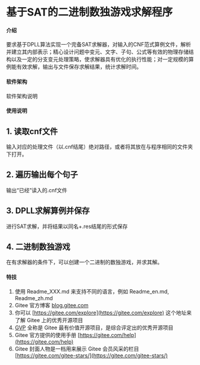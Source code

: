 # 基于SAT的二进制数独游戏求解程序

#### 介绍
要求基于DPLL算法实现一个完备SAT求解器，对输入的CNF范式算例文件，解析并建立其内部表示；精心设计问题中变元、文字、子句、公式等有效的物理存储结构以及一定的分支变元处理策略，使求解器具有优化的执行性能；对一定规模的算例能有效求解，输出与文件保存求解结果，统计求解时间。

#### 软件架构
软件架构说明


#### 使用说明

## 1.  读取cnf文件
输入对应的处理文件（以.cnf结尾）绝对路径，或者将其放在与程序相同的文件夹下打开。
## 2.  遍历输出每个句子
输出“已经”读入的.cnf文件
## 3.  DPLL求解算例并保存
进行SAT求解，并将结果以同名+.res结尾的形式保存
## 4.  二进制数独游戏
在有求解器的条件下，可以创建一个二进制的数独游戏，并求其解。




#### 特技

1.  使用 Readme\_XXX.md 来支持不同的语言，例如 Readme\_en.md, Readme\_zh.md
2.  Gitee 官方博客 [blog.gitee.com](https://blog.gitee.com)
3.  你可以 [https://gitee.com/explore](https://gitee.com/explore) 这个地址来了解 Gitee 上的优秀开源项目
4.  [GVP](https://gitee.com/gvp) 全称是 Gitee 最有价值开源项目，是综合评定出的优秀开源项目
5.  Gitee 官方提供的使用手册 [https://gitee.com/help](https://gitee.com/help)
6.  Gitee 封面人物是一档用来展示 Gitee 会员风采的栏目 [https://gitee.com/gitee-stars/](https://gitee.com/gitee-stars/)
